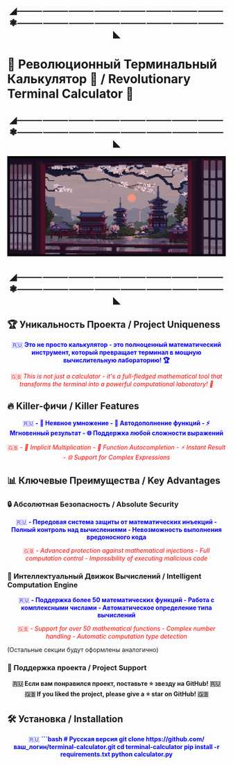 <h2 align="center">◢⸻⸻⸻⸻⸻⸻⸻⸻❃⸻⸻⸻⸻⸻⸻⸻⸻◣</h2>

# 🚀 Революционный Терминальный Калькулятор 🧮 / Revolutionary Terminal Calculator 🧮

<h2 align="center">◢⸻⸻⸻⸻⸻⸻⸻⸻❃⸻⸻⸻⸻⸻⸻⸻⸻◣</h2>

<p align="center">
  <img src="https://github.com/Stervar/Stervar/blob/main/assets/f53336607ee8c6478f25d2665d7d5c3b.gif" alt="Header">
</p>

<h2 align="center">◢⸻⸻⸻⸻⸻⸻⸻⸻❃⸻⸻⸻⸻⸻⸻⸻⸻◣</h2>

## 🏆 Уникальность Проекта / Project Uniqueness

<p align="center" style="color: blue;">
🇷🇺 <strong>Это не просто калькулятор - это полноценный математический инструмент, который превращает терминал в мощную вычислительную лабораторию! 🏆</strong>
</p>

<p align="center" style="color: red;">
🇬🇧 <em>This is not just a calculator - it's a full-fledged mathematical tool that transforms the terminal into a powerful computational laboratory! 🚀</em>
</p>

## 🔥 Killer-фичи / Killer Features

<p align="center" style="color: blue;">
🇷🇺 <strong>
- 🧮 Неявное умножение
- 🚀 Автодополнение функций
- ⚡ Мгновенный результат
- 🌐 Поддержка любой сложности выражений
</strong>
</p>

<p align="center" style="color: red;">
🇬🇧 <em>
- 🧮 Implicit Multiplication
- 🚀 Function Autocompletion
- ⚡ Instant Result
- 🌐 Support for Complex Expressions
</em>
</p>

## 📊 Ключевые Преимущества / Key Advantages

### 🔒 Абсолютная Безопасность / Absolute Security

<p align="center" style="color: blue;">
🇷🇺 <strong>
- Передовая система защиты от математических инъекций
- Полный контроль над вычислениями
- Невозможность выполнения вредоносного кода
</strong>
</p>

<p align="center" style="color: red;">
🇬🇧 <em>
- Advanced protection against mathematical injections
- Full computation control
- Impossibility of executing malicious code
</em>
</p>

### 🧠 Интеллектуальный Движок Вычислений / Intelligent Computation Engine

<p align="center" style="color: blue;">
🇷🇺 <strong>
- Поддержка более 50 математических функций
- Работа с комплексными числами
- Автоматическое определение типа вычислений
</strong>
</p>

<p align="center" style="color: red;">
🇬🇧 <em>
- Support for over 50 mathematical functions
- Complex number handling
- Automatic computation type detection
</em>
</p>

(Остальные секции будут оформлены аналогично)

### 🌟 Поддержка проекта / Project Support

<p align="center">
  <strong>🇷🇺 Если вам понравился проект, поставьте ⭐ звезду на GitHub! 🇷🇺</strong><br>
  <strong>🇬🇧 If you liked the project, please give a ⭐ star on GitHub! 🇬🇧</strong>
</p>

## 🛠 Установка / Installation

<p align="center" style="color: blue;">
🇷🇺 <strong>
```bash
# Русская версия
git clone https://github.com/ваш_логин/terminal-calculator.git
cd terminal-calculator
pip install -r requirements.txt
python calculator.py